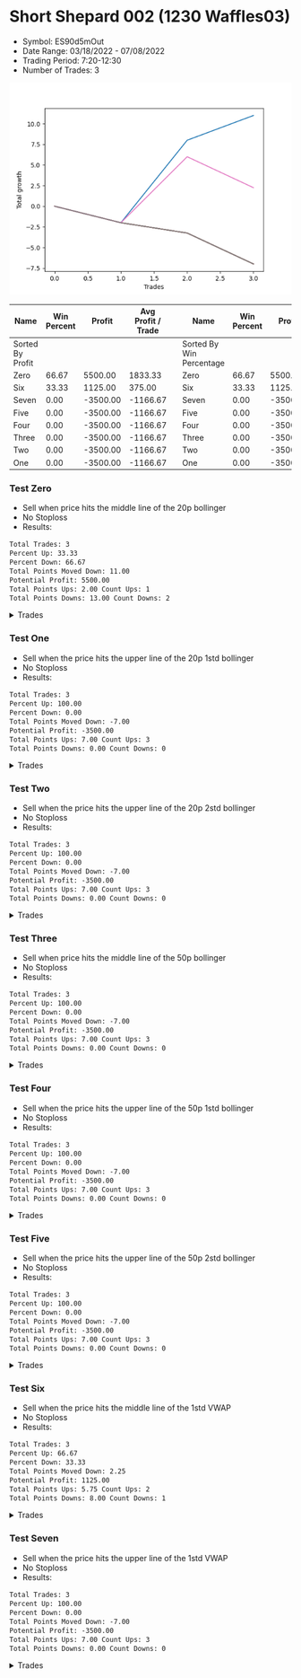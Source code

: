 # Short Shepard 002 (1230 Waffles03) 
- Symbol: ES90d5mOut
- Date Range: 03/18/2022 - 07/08/2022
- Trading Period: 7:20-12:30
- Number of Trades: 3

![Plot](ShortShepard002(1230Waffles03)ES90d5mOut.png)

| Name | Win Percent | Profit | Avg Profit / Trade |     | Name | Win Percent | Profit | Avg Profit / Trade |
| ---- | ----------- | ------ | ------------------ | --- | ---- | ----------- | ------ | ------------------ |
| Sorted By <br> Profit | | | | | Sorted By <br> Win Percentage ||||
| Zero | 66.67 | 5500.00 | 1833.33 |     | Zero | 66.67 | 5500.00 | 1833.33 |
| Six | 33.33 | 1125.00 | 375.00 |     | Six | 33.33 | 1125.00 | 375.00 |
| Seven | 0.00 | -3500.00 | -1166.67 |     | Seven | 0.00 | -3500.00 | -1166.67 |
| Five | 0.00 | -3500.00 | -1166.67 |     | Five | 0.00 | -3500.00 | -1166.67 |
| Four | 0.00 | -3500.00 | -1166.67 |     | Four | 0.00 | -3500.00 | -1166.67 |
| Three | 0.00 | -3500.00 | -1166.67 |     | Three | 0.00 | -3500.00 | -1166.67 |
| Two | 0.00 | -3500.00 | -1166.67 |     | Two | 0.00 | -3500.00 | -1166.67 |
| One | 0.00 | -3500.00 | -1166.67 |     | One | 0.00 | -3500.00 | -1166.67 |

### Test Zero
* Sell when price hits the middle line of the 20p bollinger
* No Stoploss
* Results:
```
Total Trades: 3
Percent Up: 33.33
Percent Down: 66.67
Total Points Moved Down: 11.00
Potential Profit: 5500.00
Total Points Ups: 2.00 Count Ups: 1
Total Points Downs: 13.00 Count Downs: 2
```

<details><summary>Trades</summary>

<code>In: 2022-04-07 11:15:00		Out: 2022-04-07 11:45:55		Total Position Time: 30:55		Total Move Down: -2.00		Total to Date: -2.00</code> <br />
<code>In: 2022-06-10 11:25:00		Out: 2022-06-10 11:41:20		Total Position Time: 16:20		Total Move Down: 10.00		Total to Date: 8.00</code> <br />
<code>In: 2022-06-10 12:05:00		Out: 2022-06-10 12:06:10		Total Position Time: 01:10		Total Move Down: 3.00		Total to Date: 11.00</code> <br />


</details>

### Test One
* Sell when the price hits the upper line of the 20p 1std bollinger
* No Stoploss
* Results:
```
Total Trades: 3
Percent Up: 100.00
Percent Down: 0.00
Total Points Moved Down: -7.00
Potential Profit: -3500.00
Total Points Ups: 7.00 Count Ups: 3
Total Points Downs: 0.00 Count Downs: 0
```

<details><summary>Trades</summary>

<code>In: 2022-04-07 11:15:00		Out: 2022-04-07 11:45:55		Total Position Time: 30:55		Total Move Down: -2.00		Total to Date: -2.00</code> <br />
<code>In: 2022-06-10 11:25:00		Out: 2022-06-10 11:55:55		Total Position Time: 30:55		Total Move Down: -1.25		Total to Date: -3.25</code> <br />
<code>In: 2022-06-10 12:05:00		Out: 2022-06-10 12:35:55		Total Position Time: 30:55		Total Move Down: -3.75		Total to Date: -7.00</code> <br />


</details>

### Test Two
* Sell when the price hits the upper line of the 20p 2std bollinger
* No Stoploss
* Results:
```
Total Trades: 3
Percent Up: 100.00
Percent Down: 0.00
Total Points Moved Down: -7.00
Potential Profit: -3500.00
Total Points Ups: 7.00 Count Ups: 3
Total Points Downs: 0.00 Count Downs: 0
```

<details><summary>Trades</summary>

<code>In: 2022-04-07 11:15:00		Out: 2022-04-07 11:45:55		Total Position Time: 30:55		Total Move Down: -2.00		Total to Date: -2.00</code> <br />
<code>In: 2022-06-10 11:25:00		Out: 2022-06-10 11:55:55		Total Position Time: 30:55		Total Move Down: -1.25		Total to Date: -3.25</code> <br />
<code>In: 2022-06-10 12:05:00		Out: 2022-06-10 12:35:55		Total Position Time: 30:55		Total Move Down: -3.75		Total to Date: -7.00</code> <br />


</details>

### Test Three
* Sell when price hits the middle line of the 50p bollinger
* No Stoploss
* Results:
```
Total Trades: 3
Percent Up: 100.00
Percent Down: 0.00
Total Points Moved Down: -7.00
Potential Profit: -3500.00
Total Points Ups: 7.00 Count Ups: 3
Total Points Downs: 0.00 Count Downs: 0
```

<details><summary>Trades</summary>

<code>In: 2022-04-07 11:15:00		Out: 2022-04-07 11:45:55		Total Position Time: 30:55		Total Move Down: -2.00		Total to Date: -2.00</code> <br />
<code>In: 2022-06-10 11:25:00		Out: 2022-06-10 11:55:55		Total Position Time: 30:55		Total Move Down: -1.25		Total to Date: -3.25</code> <br />
<code>In: 2022-06-10 12:05:00		Out: 2022-06-10 12:35:55		Total Position Time: 30:55		Total Move Down: -3.75		Total to Date: -7.00</code> <br />


</details>

### Test Four
* Sell when the price hits the upper line of the 50p 1std bollinger
* No Stoploss
* Results:
```
Total Trades: 3
Percent Up: 100.00
Percent Down: 0.00
Total Points Moved Down: -7.00
Potential Profit: -3500.00
Total Points Ups: 7.00 Count Ups: 3
Total Points Downs: 0.00 Count Downs: 0
```

<details><summary>Trades</summary>

<code>In: 2022-04-07 11:15:00		Out: 2022-04-07 11:45:55		Total Position Time: 30:55		Total Move Down: -2.00		Total to Date: -2.00</code> <br />
<code>In: 2022-06-10 11:25:00		Out: 2022-06-10 11:55:55		Total Position Time: 30:55		Total Move Down: -1.25		Total to Date: -3.25</code> <br />
<code>In: 2022-06-10 12:05:00		Out: 2022-06-10 12:35:55		Total Position Time: 30:55		Total Move Down: -3.75		Total to Date: -7.00</code> <br />


</details>

### Test Five
* Sell when the price hits the upper line of the 50p 2std bollinger
* No Stoploss
* Results:
```
Total Trades: 3
Percent Up: 100.00
Percent Down: 0.00
Total Points Moved Down: -7.00
Potential Profit: -3500.00
Total Points Ups: 7.00 Count Ups: 3
Total Points Downs: 0.00 Count Downs: 0
```

<details><summary>Trades</summary>

<code>In: 2022-04-07 11:15:00		Out: 2022-04-07 11:45:55		Total Position Time: 30:55		Total Move Down: -2.00		Total to Date: -2.00</code> <br />
<code>In: 2022-06-10 11:25:00		Out: 2022-06-10 11:55:55		Total Position Time: 30:55		Total Move Down: -1.25		Total to Date: -3.25</code> <br />
<code>In: 2022-06-10 12:05:00		Out: 2022-06-10 12:35:55		Total Position Time: 30:55		Total Move Down: -3.75		Total to Date: -7.00</code> <br />


</details>

### Test Six
* Sell when the price hits the middle line of the 1std VWAP
* No Stoploss
* Results:
```
Total Trades: 3
Percent Up: 66.67
Percent Down: 33.33
Total Points Moved Down: 2.25
Potential Profit: 1125.00
Total Points Ups: 5.75 Count Ups: 2
Total Points Downs: 8.00 Count Downs: 1
```

<details><summary>Trades</summary>

<code>In: 2022-04-07 11:15:00		Out: 2022-04-07 11:45:55		Total Position Time: 30:55		Total Move Down: -2.00		Total to Date: -2.00</code> <br />
<code>In: 2022-06-10 11:25:00		Out: 2022-06-10 11:28:30		Total Position Time: 03:30		Total Move Down: 8.00		Total to Date: 6.00</code> <br />
<code>In: 2022-06-10 12:05:00		Out: 2022-06-10 12:35:55		Total Position Time: 30:55		Total Move Down: -3.75		Total to Date: 2.25</code> <br />


</details>

### Test Seven
* Sell when the price hits the upper line of the 1std VWAP
* No Stoploss
* Results:
```
Total Trades: 3
Percent Up: 100.00
Percent Down: 0.00
Total Points Moved Down: -7.00
Potential Profit: -3500.00
Total Points Ups: 7.00 Count Ups: 3
Total Points Downs: 0.00 Count Downs: 0
```

<details><summary>Trades</summary>

<code>In: 2022-04-07 11:15:00		Out: 2022-04-07 11:45:55		Total Position Time: 30:55		Total Move Down: -2.00		Total to Date: -2.00</code> <br />
<code>In: 2022-06-10 11:25:00		Out: 2022-06-10 11:55:55		Total Position Time: 30:55		Total Move Down: -1.25		Total to Date: -3.25</code> <br />
<code>In: 2022-06-10 12:05:00		Out: 2022-06-10 12:35:55		Total Position Time: 30:55		Total Move Down: -3.75		Total to Date: -7.00</code> <br />


</details>